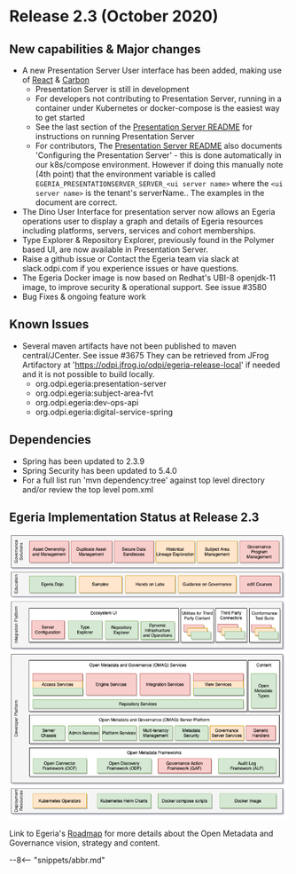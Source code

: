 <!-- SPDX-License-Identifier: CC-BY-4.0 -->
<!-- Copyright Contributors to the Egeria project. -->

# Release 2.3 (October 2020)

## New capabilities & Major changes
 * A new Presentation Server User interface has been added, making use of [React](https://reactjs.org/) & [Carbon](https://www.carbondesignsystem.com/) 
   - Presentation Server is still in development
   - For developers not contributing to Presentation Server, running in a container under Kubernetes or docker-compose is the easiest way to get started
   - See the last section of the [Presentation Server README](https://github.com/odpi/egeria/tree/egeria-release-2.3/open-metadata-implementation/user-interfaces/presentation-server) for instructions on running Presentation Server
   - For contributors, The [Presentation Server README](https://github.com/odpi/egeria/tree/egeria-release-2.3/open-metadata-implementation/user-interfaces/presentation-server) also documents 'Configuring the Presentation Server' - this is done automatically in our k8s/compose environment. However
     if doing this manually note (4th point) that the environment variable is called `EGERIA_PRESENTATIONSERVER_SERVER_<ui server name>` where
     the `<ui server name>` is the tenant's serverName.. The examples in the document are correct.
 * The Dino User Interface for presentation server now allows an Egeria operations user to display a graph and details of Egeria resources including
   platforms, servers, services and cohort memberships.
 * Type Explorer & Repository Explorer, previously found in the Polymer based UI, are now available
   in Presentation Server.
 * Raise a github issue or Contact the Egeria team via slack  at slack.odpi.com if you experience issues or have questions.
 * The Egeria Docker image is now based on Redhat's UBI-8 openjdk-11 image, to improve security & operational support. See issue #3580
 * Bug Fixes & ongoing feature work

## Known Issues
 * Several maven artifacts have not been published to maven central/JCenter. See issue #3675 They can be retrieved from JFrog Artifactory at 'https://odpi.jfrog.io/odpi/egeria-release-local' if needed and it is not possible to build locally.
   - org.odpi.egeria:presentation-server
   - org.odpi.egeria:subject-area-fvt
   - org.odpi.egeria:dev-ops-api
   - org.odpi.egeria:digital-service-spring
   
## Dependencies
 * Spring has been updated to 2.3.9
 * Spring Security has been updated to 5.4.0
 * For a full list run 'mvn dependency:tree' against top level directory and/or review the top level pom.xml
 
 ## Egeria Implementation Status at Release 2.3
 
![Egeria Implementation Status](functional-organization-showing-implementation-status-for-2.3.png)
 
 Link to Egeria's [Roadmap](../open-metadata-publication/website/roadmap) for more details about the
 Open Metadata and Governance vision, strategy and content.

--8<-- "snippets/abbr.md"
